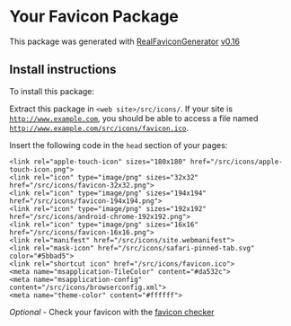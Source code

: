 # Your Favicon Package

This package was generated with [RealFaviconGenerator](https://realfavicongenerator.net/) [v0.16](https://realfavicongenerator.net/change_log#v0.16)

## Install instructions

To install this package:

Extract this package in <code>&lt;web site&gt;/src/icons/</code>. If your site is <code>http://www.example.com</code>, you should be able to access a file named <code>http://www.example.com/src/icons/favicon.ico</code>.

Insert the following code in the `head` section of your pages:

    <link rel="apple-touch-icon" sizes="180x180" href="/src/icons/apple-touch-icon.png">
    <link rel="icon" type="image/png" sizes="32x32" href="/src/icons/favicon-32x32.png">
    <link rel="icon" type="image/png" sizes="194x194" href="/src/icons/favicon-194x194.png">
    <link rel="icon" type="image/png" sizes="192x192" href="/src/icons/android-chrome-192x192.png">
    <link rel="icon" type="image/png" sizes="16x16" href="/src/icons/favicon-16x16.png">
    <link rel="manifest" href="/src/icons/site.webmanifest">
    <link rel="mask-icon" href="/src/icons/safari-pinned-tab.svg" color="#5bbad5">
    <link rel="shortcut icon" href="/src/icons/favicon.ico">
    <meta name="msapplication-TileColor" content="#da532c">
    <meta name="msapplication-config" content="/src/icons/browserconfig.xml">
    <meta name="theme-color" content="#ffffff">

*Optional* - Check your favicon with the [favicon checker](https://realfavicongenerator.net/favicon_checker)
